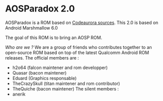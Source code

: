 AOSParadox 2.0
==============

AOSParadox is a ROM based on [Codeaurora sources](https://www.codeaurora.org/cgit/quic/la).
This 2.0 is based on Android Marshmallow 6.0 

The goal of this ROM is to bring an AOSP ROM.

*Who are we ?*
We are a group of friends who contributes together to an open-source ROM based on top of the latest Qualcomm Android ROM releases.
The official members are :
- h2o64 (falcon maintener and rom developper)
- Quasar (bacon maintener)
- Eduard (Graphics responsable)
- TheCrazySkull (titan maintener and rom contributor)
- TheQuiche (bacon maintener)
The silent members :
- anerik
